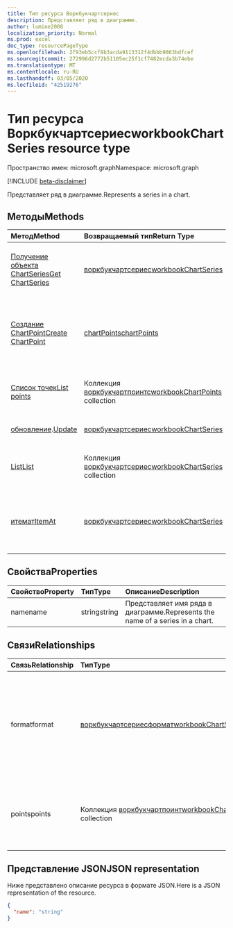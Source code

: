 ```yaml
---
title: Тип ресурса Воркбукчартсериес
description: Представляет ряд в диаграмме.
author: lumine2008
localization_priority: Normal
ms.prod: excel
doc_type: resourcePageType
ms.openlocfilehash: 2f93eb5ccf8b3acda9113312f4dbbb9063bdfcef
ms.sourcegitcommit: 272996d2772b51105ec25f1cf7482ecda3b74ebe
ms.translationtype: MT
ms.contentlocale: ru-RU
ms.lasthandoff: 03/05/2020
ms.locfileid: "42519276"
---
```

# <a name="workbookchartseries-resource-type"></a><span data-ttu-id="c3aac-103">Тип ресурса Воркбукчартсериес</span><span class="sxs-lookup"><span data-stu-id="c3aac-103">workbookChartSeries resource type</span></span>

<span data-ttu-id="c3aac-104">Пространство имен: microsoft.graph</span><span class="sxs-lookup"><span data-stu-id="c3aac-104">Namespace: microsoft.graph</span></span>

[!INCLUDE [beta-disclaimer](../../includes/beta-disclaimer.md)]

<span data-ttu-id="c3aac-105">Представляет ряд в диаграмме.</span><span class="sxs-lookup"><span data-stu-id="c3aac-105">Represents a series in a chart.</span></span>


## <a name="methods"></a><span data-ttu-id="c3aac-106">Методы</span><span class="sxs-lookup"><span data-stu-id="c3aac-106">Methods</span></span>

| <span data-ttu-id="c3aac-107">Метод</span><span class="sxs-lookup"><span data-stu-id="c3aac-107">Method</span></span>           | <span data-ttu-id="c3aac-108">Возвращаемый тип</span><span class="sxs-lookup"><span data-stu-id="c3aac-108">Return Type</span></span>    |<span data-ttu-id="c3aac-109">Описание</span><span class="sxs-lookup"><span data-stu-id="c3aac-109">Description</span></span>|
|:---------------|:--------|:----------|
|[<span data-ttu-id="c3aac-110">Получение объекта ChartSeries</span><span class="sxs-lookup"><span data-stu-id="c3aac-110">Get ChartSeries</span></span>](../api/chartseries-get.md) | [<span data-ttu-id="c3aac-111">воркбукчартсериес</span><span class="sxs-lookup"><span data-stu-id="c3aac-111">workbookChartSeries</span></span>](workbookchartseries.md) |<span data-ttu-id="c3aac-112">Чтение свойств и связей объекта chartSeries.</span><span class="sxs-lookup"><span data-stu-id="c3aac-112">Read properties and relationships of chartSeries object.</span></span>|
|[<span data-ttu-id="c3aac-113">Создание ChartPoint</span><span class="sxs-lookup"><span data-stu-id="c3aac-113">Create ChartPoint</span></span>](../api/chartseries-post-points.md) |[<span data-ttu-id="c3aac-114">chartPoints</span><span class="sxs-lookup"><span data-stu-id="c3aac-114">chartPoints</span></span>](workbookchartpoint.md)| <span data-ttu-id="c3aac-115">Создание нового chartPoint путем публикации в коллекции Points.</span><span class="sxs-lookup"><span data-stu-id="c3aac-115">Create a new chartPoint by posting to the points collection.</span></span>|
|[<span data-ttu-id="c3aac-116">Список точек</span><span class="sxs-lookup"><span data-stu-id="c3aac-116">List points</span></span>](../api/chartseries-list-points.md) |<span data-ttu-id="c3aac-117">Коллекция [воркбукчартпоинтс](workbookchartpoint.md)</span><span class="sxs-lookup"><span data-stu-id="c3aac-117">[workbookChartPoints](workbookchartpoint.md) collection</span></span>| <span data-ttu-id="c3aac-118">Получение коллекции объектов chartPoints.</span><span class="sxs-lookup"><span data-stu-id="c3aac-118">Get a chartPoints object collection.</span></span>|
|<span data-ttu-id="c3aac-119">[обновление](../api/chartseries-update.md).</span><span class="sxs-lookup"><span data-stu-id="c3aac-119">[Update](../api/chartseries-update.md)</span></span> | [<span data-ttu-id="c3aac-120">воркбукчартсериес</span><span class="sxs-lookup"><span data-stu-id="c3aac-120">workbookChartSeries</span></span>](workbookchartseries.md) |<span data-ttu-id="c3aac-121">Обновление объекта chartSeries.</span><span class="sxs-lookup"><span data-stu-id="c3aac-121">Update chartSeries object.</span></span> |
|[<span data-ttu-id="c3aac-122">List</span><span class="sxs-lookup"><span data-stu-id="c3aac-122">List</span></span>](../api/chartseries-list.md) | <span data-ttu-id="c3aac-123">Коллекция [воркбукчартсериес](workbookchartseries.md)</span><span class="sxs-lookup"><span data-stu-id="c3aac-123">[workbookChartSeries](workbookchartseries.md) collection</span></span> |<span data-ttu-id="c3aac-124">Получение коллекции объектов chartSeries.</span><span class="sxs-lookup"><span data-stu-id="c3aac-124">Get chartSeries object collection.</span></span> |
|[<span data-ttu-id="c3aac-125">итемат</span><span class="sxs-lookup"><span data-stu-id="c3aac-125">ItemAt</span></span>](../api/chartseriescollection-itemat.md)|[<span data-ttu-id="c3aac-126">воркбукчартсериес</span><span class="sxs-lookup"><span data-stu-id="c3aac-126">workbookChartSeries</span></span>](workbookchartseries.md)|<span data-ttu-id="c3aac-127">Возвращает ряд на основании сведений о его позиции в коллекции.</span><span class="sxs-lookup"><span data-stu-id="c3aac-127">Retrieves a series based on its position in the collection</span></span>|

## <a name="properties"></a><span data-ttu-id="c3aac-128">Свойства</span><span class="sxs-lookup"><span data-stu-id="c3aac-128">Properties</span></span>
| <span data-ttu-id="c3aac-129">Свойство</span><span class="sxs-lookup"><span data-stu-id="c3aac-129">Property</span></span>     | <span data-ttu-id="c3aac-130">Тип</span><span class="sxs-lookup"><span data-stu-id="c3aac-130">Type</span></span>   |<span data-ttu-id="c3aac-131">Описание</span><span class="sxs-lookup"><span data-stu-id="c3aac-131">Description</span></span>|
|:---------------|:--------|:----------|
|<span data-ttu-id="c3aac-132">name</span><span class="sxs-lookup"><span data-stu-id="c3aac-132">name</span></span>|<span data-ttu-id="c3aac-133">string</span><span class="sxs-lookup"><span data-stu-id="c3aac-133">string</span></span>|<span data-ttu-id="c3aac-134">Представляет имя ряда в диаграмме.</span><span class="sxs-lookup"><span data-stu-id="c3aac-134">Represents the name of a series in a chart.</span></span>|

## <a name="relationships"></a><span data-ttu-id="c3aac-135">Связи</span><span class="sxs-lookup"><span data-stu-id="c3aac-135">Relationships</span></span>
| <span data-ttu-id="c3aac-136">Связь</span><span class="sxs-lookup"><span data-stu-id="c3aac-136">Relationship</span></span> | <span data-ttu-id="c3aac-137">Тип</span><span class="sxs-lookup"><span data-stu-id="c3aac-137">Type</span></span>   |<span data-ttu-id="c3aac-138">Описание</span><span class="sxs-lookup"><span data-stu-id="c3aac-138">Description</span></span>|
|:---------------|:--------|:----------|
|<span data-ttu-id="c3aac-139">format</span><span class="sxs-lookup"><span data-stu-id="c3aac-139">format</span></span>|[<span data-ttu-id="c3aac-140">воркбукчартсериесформат</span><span class="sxs-lookup"><span data-stu-id="c3aac-140">workbookChartSeriesFormat</span></span>](workbookchartseriesformat.md)|<span data-ttu-id="c3aac-p101">Представляет форматирование ряда диаграммы, включая формат заливки и линий. Только для чтения.</span><span class="sxs-lookup"><span data-stu-id="c3aac-p101">Represents the formatting of a chart series, which includes fill and line formatting. Read-only.</span></span>|
|<span data-ttu-id="c3aac-143">points</span><span class="sxs-lookup"><span data-stu-id="c3aac-143">points</span></span>|<span data-ttu-id="c3aac-144">Коллекция [воркбукчартпоинт](workbookchartpoint.md)</span><span class="sxs-lookup"><span data-stu-id="c3aac-144">[workbookChartPoint](workbookchartpoint.md) collection</span></span>|<span data-ttu-id="c3aac-145">Представляет коллекцию всех точек в ряду.</span><span class="sxs-lookup"><span data-stu-id="c3aac-145">Represents a collection of all points in the series.</span></span> <span data-ttu-id="c3aac-146">Только для чтения.</span><span class="sxs-lookup"><span data-stu-id="c3aac-146">Read-only.</span></span>|

## <a name="json-representation"></a><span data-ttu-id="c3aac-147">Представление JSON</span><span class="sxs-lookup"><span data-stu-id="c3aac-147">JSON representation</span></span>

<span data-ttu-id="c3aac-148">Ниже представлено описание ресурса в формате JSON.</span><span class="sxs-lookup"><span data-stu-id="c3aac-148">Here is a JSON representation of the resource.</span></span>

<!-- {
  "blockType": "resource",
  "baseType": "microsoft.graph.entity",
  "optionalProperties": [

  ],
  "@odata.type": "microsoft.graph.workbookChartSeries"
}-->

```json
{
  "name": "string"
}

```

<!-- uuid: 8fcb5dbc-d5aa-4681-8e31-b001d5168d79
2015-10-25 14:57:30 UTC -->
<!--
{
  "type": "#page.annotation",
  "description": "ChartSeries resource",
  "keywords": "",
  "section": "documentation",
  "tocPath": "",
  "suppressions": []
}
-->
